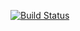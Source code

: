 [![Build Status](https://travis-ci.org/chamaconekt/hela-b2b.svg?branch=master)](https://travis-ci.org/chamaconekt/hela-b2b)